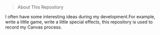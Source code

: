 > About This Repository

I often have some interesting ideas during my development.For example, write a little game, write a little special effects, this repository is used to record my Canvas process.
